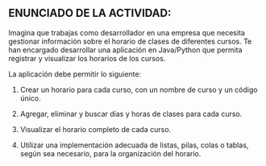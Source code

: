 ## ENUNCIADO DE LA ACTIVIDAD:

Imagina que trabajas como desarrollador en una empresa que necesita gestionar información sobre el horario de clases de diferentes cursos. Te han encargado desarrollar una aplicación en Java/Python que permita registrar y visualizar los horarios de los cursos.

La aplicación debe permitir lo siguiente:

1. Crear un horario para cada curso, con un nombre de curso y un código único.

2. Agregar, eliminar y buscar días y horas de clases para cada curso.

3. Visualizar el horario completo de cada curso.

4. Utilizar una implementación adecuada de listas, pilas, colas o tablas, según sea necesario, para la organización del horario.

